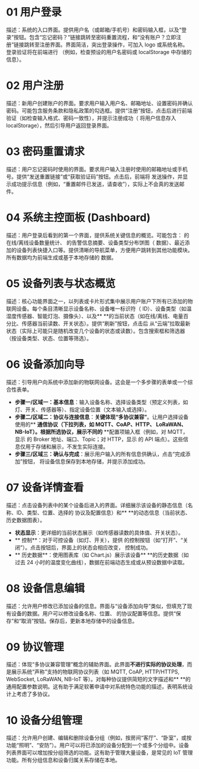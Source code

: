 # 01 用户登录
描述：系统的入口界面。提供用户名（或邮箱/手机号）和密码输入框，以及“登录”按钮。包含“忘记密码？”链接跳转至密码重置流程，和“没有账户？立即注册”链接跳转至注册界面。界面简洁，突出登录操作，可加入 logo 或系统名称。登录验证将在前端进行 （例如，检查预设的用户名密码或 localStorage 中存储的信息）。

# 02 用户注册
描述：新用户创建账户的界面。要求用户输入用户名、邮箱地址、设置密码并确认密码。可能包含服务条款和隐私政策的勾选框。提供“注册”按钮，点击后进行前端 验证（如检查输入格式、密码一致性），并提示注册成功（ 将用户信息存入 localStorage），然后引导用户返回登录界面。

# 03 密码重置请求
描述：用户忘记密码时使用的界面。要求用户输入注册时使用的邮箱地址或手机号。提供“发送重置链接”或“获取验证码”按钮。点击后，前端将 发送操作，并显示成功提示信息（例如，“重置邮件已发送，请查收”），实际上不会真的发送邮件。

# 04 系统主控面板 (Dashboard)
描述：用户登录后看到的第一个界面，提供系统关键信息的概览。可能包含： 的在线/离线设备数量统计、 的告警信息摘要、设备类型分布饼图（ 数据）、最近添加的设备列表快捷入口等。提供清晰的导航菜单，方便用户跳转到其他功能模块。所有数据均为前端生成或基于本地存储的 数据。

# 05 设备列表与状态概览
描述：核心功能界面之一，以列表或卡片形式集中展示用户账户下所有已添加的物联网设备。每个条目清晰显示设备名称、设备唯一标识符（  ID）、设备类型（如温湿度传感器、智能灯泡、摄像头）、以及** **的当前状态（如在线/离线、电量百分比、传感器当前读数、开关状态）。提供“刷新”按钮，点击后 从“云端”拉取最新状态（实际上可能只是随机改变几个设备的状态或读数）。包含搜索框和筛选器（按设备类型、状态、位置等筛选）。

# 06 设备添加向导
描述：引导用户向系统中添加新的物联网设备。这会是一个多步骤的表单或一个综合性表单。
*   **步骤一/区域一：基本信息**：输入设备名称、选择设备类型（预定义列表，如灯、开关、传感器等）、指定设备位置（文本输入或选择）。
*   **步骤二/区域二：协议与连接信息**：**关键体现“多协议兼容”**。让用户选择设备使用的** **通信协议（下拉列表，如 MQTT、CoAP、HTTP、  LoRaWAN、  NB-IoT）。根据所选协议，展示不同的** **配置项输入框（例如，对 MQTT，显示 的 Broker 地址、端口、Topic；对 HTTP，显示 的 API 端点）。这些信息仅用于存储和展示，不发生实际连接。
*   **步骤三/区域三：确认与完成**：展示用户输入的所有信息供确认，点击“完成添加”按钮， 将设备信息保存到本地存储，并提示添加成功。

# 07 设备详情查看
描述：点击设备列表中的某个设备后进入的界面。详细展示该设备的静态信息（名称、ID、类型、位置、选择的 协议及配置信息）和** **的动态信息（当前状态、历史数据图表）。
*   **状态显示**：更详细的当前状态展示（如传感器读数的具体值、开关状态）。
*   ** 控制**：对于可控设备（如灯、开关），提供 的控制按钮（如“打开”、“关闭”）。点击按钮后，界面上的状态会相应改变， 控制成功。
*   ** 历史数据**：使用图表库（如 Chart.js）展示该设备** **的历史数据（如过去 24 小时的温度变化曲线），数据在前端动态生成或从预设数据中读取。

# 08 设备信息编辑
描述：允许用户修改已添加设备的信息。界面与“设备添加向导”类似，但填充了现有设备的数据。用户可以修改设备名称、位置、 的协议配置等信息。提供“保存”和“取消”按钮。保存后，更新本地存储中的设备信息。

# 09  协议管理
描述：体现“多协议兼容管理”概念的辅助界面。此界面**不进行实际的协议处理**，而是展示系统“声称”支持的物联网协议列表（如 MQTT, CoAP, HTTP/HTTPS, WebSocket, LoRaWAN, NB-IoT 等）。对每种协议提供简短的文字描述和** **的通用配置参数说明。这有助于满足软著申请中对系统特色功能的描述，表明系统设计上考虑了多协议。

# 10  设备分组管理
描述：允许用户创建、编辑和删除设备分组（例如，按房间“客厅”、“卧室”，或按功能“照明”、“安防”）。用户可以将已添加的设备分配到一个或多个分组中。设备列表界面可以增加按分组筛选的功能。这有助于管理大量设备，是常见的 IoT 管理功能。所有分组信息和设备归属关系存储在本地。
